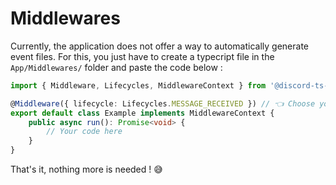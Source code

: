 # Middlewares

Currently, the application does not offer a way to automatically generate event files. For this, you just have to create a typecript file in the `App/Middlewares/` folder and paste the code below :

```typescript
import { Middleware, Lifecycles, MiddlewareContext } from '@discord-ts-app/class-decorator'

@Middleware({ lifecycle: Lifecycles.MESSAGE_RECEIVED }) // 👈 Choose your lifecycle hook here
export default class Example implements MiddlewareContext {
	public async run(): Promise<void> {
		// Your code here
	}
}

```

That's it, nothing more is needed ! 😅 

